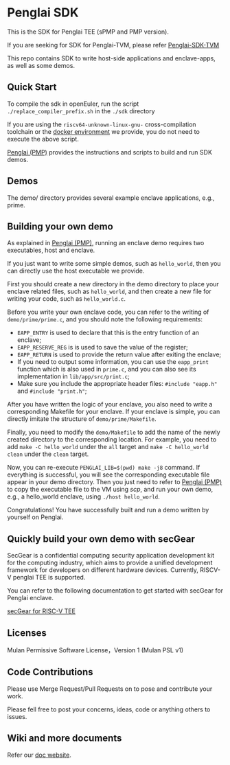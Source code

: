 # Penglai SDK

This is the SDK for Penglai TEE (sPMP and PMP version).

If you are seeking for SDK for Penglai-TVM,
please refer [Penglai-SDK-TVM](https://github.com/Penglai-Enclave/Penglai-sdk-TVM)

This repo contains SDK to write host-side applications and enclave-apps, as well as some demos.

## Quick Start

To compile the sdk in openEuler, run the script `./replace_compiler_prefix.sh` in the `./sdk` directory

If you are using the `riscv64-unknown-linux-gnu-` cross-compilation toolchain or the [docker environment](https://github.com/Penglai-Enclave/Penglai-Enclave-sPMP?tab=readme-ov-file#build-penglai-sdk) we provide, you do not need to execute the above script.

[Penglai (PMP)](https://github.com/Penglai-Enclave/Penglai-Enclave-sPMP) provides the instructions and scripts to build and run SDK demos.


## Demos

The demo/ directory provides several example enclave applications, e.g., prime.

## Building your own demo

As explained in [Penglai (PMP)](https://github.com/Penglai-Enclave/Penglai-Enclave-sPMP), running an enclave demo requires two executables, host and enclave.

If you just want to write some simple demos, such as `hello_world`, then you can directly use the host executable we provide.

First you should create a new directory in the demo directory to place your enclave related files, such as `hello_world`, and then create a new file for writing your code, such as `hello_world.c`.

Before you write your own enclave code, you can refer to the writing of `demo/prime/prime.c`, and you should note the following requirements:

- `EAPP_ENTRY` is used to declare that this is the entry function of an enclave;
- `EAPP_RESERVE_REG` is is used to save the value of the register;
- `EAPP_RETURN` is used to provide the return value after exiting the enclave;
- If you need to output some information, you can use the `eapp_print` function which is also used in `prime.c`, and you can also see its implementation in `lib/app/src/print.c`;
- Make sure you include the appropriate header files: `#include "eapp.h"` and `#include "print.h"`;

After you have written the logic of your enclave, you also need to write a corresponding Makefile for your enclave. If your enclave is simple, you can directly imitate the structure of `demo/prime/Makefile`.

Finally, you need to modify the `demo/Makefile` to add the name of the newly created directory to the corresponding location. For example, you need to add `make -C hello_world` under the `all` target and `make -C hello_world clean` under the `clean` target.

Now, you can re-execute `PENGLAI_LIB=$(pwd) make -j8` command. If everything is successful, you will see the corresponding executable file appear in your demo directory. Then you just need to refer to [Penglai (PMP)](https://github.com/Penglai-Enclave/Penglai-Enclave-sPMP) to copy the executable file to the VM using *scp*, and run your own demo, e.g., a hello_world enclave, using `./host hello_world`.

Congratulations! You have successfully built and run a demo written by yourself on Penglai.

## Quickly build your own demo with secGear

SecGear is a confidential computing security application development kit for the computing industry, which aims to provide a unified development framework for developers on different hardware devices. Currently, RISCV-V penglai TEE is supported.

You can refer to the following documentation to get started with secGear for Penglai enclave.

[secGear for RISC-V TEE](https://github.com/Penglai-Enclave/Penglai-secGear/blob/riscv-penglai-zx-dev/docs/riscv_tee.md#secgear-for-risc-v-tee)

## Licenses

Mulan Permissive Software License，Version 1 (Mulan PSL v1)

## Code Contributions

Please use Merge Request/Pull Requests on to pose and contribute your work.

Please fell free to post your concerns, ideas, code or anything others to issues.

## Wiki and more documents

Refer our [doc website](https://penglai-doc.readthedocs.io/en/latest/).
